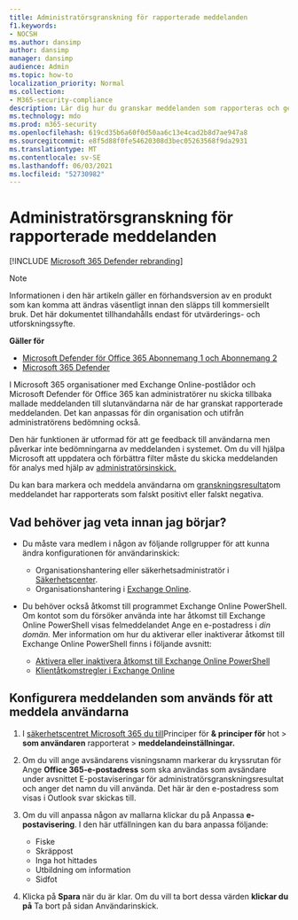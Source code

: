 ```yaml
---
title: Administratörsgranskning för rapporterade meddelanden
f1.keywords:
- NOCSH
ms.author: dansimp
author: dansimp
manager: dansimp
audience: Admin
ms.topic: how-to
localization_priority: Normal
ms.collection:
- M365-security-compliance
description: Lär dig hur du granskar meddelanden som rapporteras och ger feedback till användarna.
ms.technology: mdo
ms.prod: m365-security
ms.openlocfilehash: 619cd35b6a60f0d50aa6c13e4cad2b8d7ae947a8
ms.sourcegitcommit: e8f5d88f0fe54620308d3bec05263568f9da2931
ms.translationtype: MT
ms.contentlocale: sv-SE
ms.lasthandoff: 06/03/2021
ms.locfileid: "52730982"
---
```

# <a name="admin-review-for-reported-messages"></a>Administratörsgranskning för rapporterade meddelanden

[!INCLUDE [Microsoft 365 Defender rebranding](../includes/microsoft-defender-for-office.md)]

> [!NOTE]
> Informationen i den här artikeln gäller en förhandsversion av en produkt som kan komma att ändras väsentligt innan den släpps till kommersiellt bruk. Det här dokumentet tillhandahålls endast för utvärderings- och utforskningssyfte.

**Gäller för**
- [Microsoft Defender för Office 365 Abonnemang 1 och Abonnemang 2](defender-for-office-365.md)
- [Microsoft 365 Defender](../defender/microsoft-365-defender.md)

I Microsoft 365 organisationer med Exchange Online-postlådor och Microsoft Defender för Office 365 kan administratörer nu skicka tillbaka mallade meddelanden till slutanvändarna när de har granskat rapporterade meddelanden. Det kan anpassas för din organisation och utifrån administratörens bedömning också.

Den här funktionen är utformad för att ge feedback till användarna men påverkar inte bedömningarna av meddelanden i systemet. Om du vill hjälpa Microsoft att uppdatera och förbättra filter måste du skicka meddelanden för analys med hjälp av [administratörsinskick.](admin-submission.md)

Du kan bara markera och meddela användarna om [granskningsresultat](report-false-positives-and-false-negatives.md)om meddelandet har rapporterats som falskt positivt eller falskt negativa.

## <a name="what-do-you-need-to-know-before-you-begin"></a>Vad behöver jag veta innan jag börjar?

- Du måste vara medlem i någon av följande rollgrupper för att kunna ändra konfigurationen för användarinskick:
    - Organisationshantering eller säkerhetsadministratör i [Säkerhetscenter](permissions-microsoft-365-compliance-security.md).
    - Organisationshantering i [Exchange Online](/Exchange/permissions-exo/permissions-exo).

- Du behöver också åtkomst till programmet Exchange Online PowerShell. Om kontot som du försöker använda inte har åtkomst till Exchange Online PowerShell visas felmeddelandet Ange en e-postadress i *din domän.* Mer information om hur du aktiverar eller inaktiverar åtkomst till Exchange Online PowerShell finns i följande avsnitt:
    - [Aktivera eller inaktivera åtkomst till Exchange Online PowerShell](/powershell/exchange/disable-access-to-exchange-online-powershell)
    - [Klientåtkomstregler i Exchange Online](/exchange/clients-and-mobile-in-exchange-online/client-access-rules/client-access-rules)

## <a name="configure-the-messages-used-to-notify-users"></a>Konfigurera meddelanden som används för att meddela användarna

1. I [säkerhetscentret Microsoft 365 du till](../defender/overview-security-center.md)Principer för **& principer för** hot \> **som användaren** rapporterat \> **meddelandeinställningar.**

2. Om du vill ange avsändarens visningsnamn markerar du kryssrutan för Ange **Office 365-e-postadress** som ska användas som avsändare under avsnittet E-postaviseringar för administratörsgranskningsresultat och anger det namn du vill använda.  Det här är den e-postadress som visas i Outlook svar skickas till.

3. Om du vill anpassa någon av mallarna klickar du på Anpassa **e-postavisering**. I den här utfällningen kan du bara anpassa följande:
    - Fiske
    - Skräppost
    - Inga hot hittades
    - Utbildning om information
    - Sidfot

4. Klicka på **Spara** när du är klar. Om du vill ta bort dessa värden **klickar du på** Ta bort på sidan Användarinskick.

